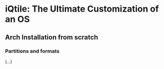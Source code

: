 # iQtile: The Ultimate Customization of an OS

## Arch Installation from scratch

### Partitions and formats

(...)
